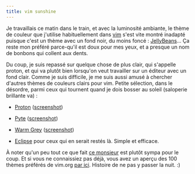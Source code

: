 ```yaml
---
title: vim sunshine
---
```


Je travaillais ce matin dans le train, et avec la luminosité ambiante, le
thème de couleur que j'utilise habituellement dans [vim](http://vim.org) s'est
vite montré inadapté puisque c'est un thème avec un fond noir, du moins foncé
:
[JellyBeans](http://vim.sourceforge.net/scripts/script.php?script_id=2555)...
Ça reste mon préféré parce-qu'il est doux pour mes yeux, et a presque un nom
de bonbons qui collent aux dents.

Du coup, je suis repassé sur quelque chose de plus clair, qui s'appelle
proton, et qui va plutôt bien lorsqu'on veut travailler sur un éditeur avec un
fond clair. Comme je suis difficile, je me suis aussi amusé à chercher
d'autres thèmes de couleurs clairs pour vim. Petite sélection, dans le
désordre, parmi ceux qui tournent quand je dois bosser au soleil (saloperie
brillante va) :

  

  * [Proton](http://vim.sourceforge.net/scripts/script.php?script_id=2510) ([screenshot](http://www.leetless.de/site/vim#proton))
  

  * [Pyte](http://vim.sourceforge.net/scripts/script.php?script_id=1492) ([screenshot](http://www.leetless.de/site/vim#pyte))
  

  * [Warm Grey](http://vim.sourceforge.net/scripts/script.php?script_id=2061) ([screenshot](http://www.leetless.de/site/vim#warm_grey))
  

  * [Eclipse](http://axisym3.net/jdany/vim-the-editor/#eclipse) pour ceux qui en serait restés là. Simple et efficace.
  

À noter qu'un peu tout ce que fait [ce
monsieur](http://www.leetless.de/site/vim) est plutôt sympa pour le coup. Et
si vous ne connaissiez pas déjà, vous avez un aperçu des 100 thèmes préférés
de vim.org [par ici](http://www.vi-improved.org/color_sampler_pack/). Histoire
de ne pas y passer la nuit. :)

